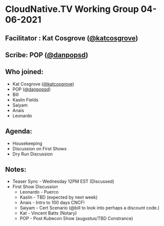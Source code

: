 # CloudNative.TV Working Group 04-06-2021

## Facilitator : Kat Cosgrove ([@katcosgrove](https://github.com/katcosgrove))

## Scribe:  POP ([@danpopsd](https://github.com/danpopsd))


## Who joined:
- Kat Cosgrove ([@katcosgrove](https://github.com/katcosgrove))
- POP ([@danpopsd](https://github.com/danpopsd))
- Bill
- Kaslin Fields
- Saiyam 
- Anais
- Leonardo 

## Agenda:
- Housekeeping
- Discussion on First Shows
- Dry Run Discussion 

## Notes:
- Teaser Sync - Wednesday 12PM EST (Discussed)
- First Show Discussion 
    - Leonardo - Puerco
    - Kaslin - TBD (expected by next week)
    - Anais -  Intro to 100 days CNCF!
    - Saiyam - Cert Scenario (@bill to look into perhaps a discount code.)
    - Kat - Vincent Batts (Notary)
    - POP - Post Kubecon Show  (augustus/TBD Constrance)
